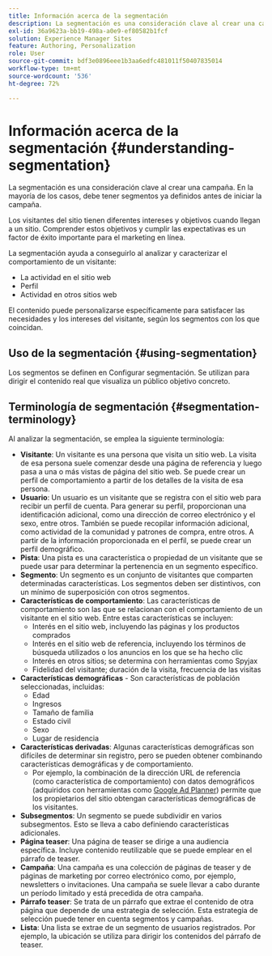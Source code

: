 ```yaml
---
title: Información acerca de la segmentación
description: La segmentación es una consideración clave al crear una campaña
exl-id: 36a9623a-bb19-498a-a0e9-ef80582b1fcf
solution: Experience Manager Sites
feature: Authoring, Personalization
role: User
source-git-commit: bdf3e0896eee1b3aa6edfc481011f50407835014
workflow-type: tm+mt
source-wordcount: '536'
ht-degree: 72%

---
```


# Información acerca de la segmentación {#understanding-segmentation}

La segmentación es una consideración clave al crear una campaña. En la mayoría de los casos, debe tener segmentos ya definidos antes de iniciar la campaña.

Los visitantes del sitio tienen diferentes intereses y objetivos cuando llegan a un sitio. Comprender estos objetivos y cumplir las expectativas es un factor de éxito importante para el marketing en línea.

La segmentación ayuda a conseguirlo al analizar y caracterizar el comportamiento de un visitante:

* La actividad en el sitio web
* Perfil
* Actividad en otros sitios web

El contenido puede personalizarse específicamente para satisfacer las necesidades y los intereses del visitante, según los segmentos con los que coincidan.

## Uso de la segmentación {#using-segmentation}

Los segmentos se definen en Configurar segmentación. Se utilizan para dirigir el contenido real que visualiza un público objetivo concreto.<!--Segments are defined in [Configuring Segmentation](/help/sites-administering/campaign-segmentation.md). They are used to steer the actual content seen by a specific target audience.-->

## Terminología de segmentación {#segmentation-terminology}

Al analizar la segmentación, se emplea la siguiente terminología:

* **Visitante**: Un visitante es una persona que visita un sitio web. La visita de esa persona suele comenzar desde una página de referencia y luego pasa a una o más vistas de página del sitio web. Se puede crear un perfil de comportamiento a partir de los detalles de la visita de esa persona.
* **Usuario**: Un usuario es un visitante que se registra con el sitio web para recibir un perfil de cuenta. Para generar su perfil, proporcionan una identificación adicional, como una dirección de correo electrónico y el sexo, entre otros. También se puede recopilar información adicional, como actividad de la comunidad y patrones de compra, entre otros. A partir de la información proporcionada en el perfil, se puede crear un perfil demográfico.
* **Pista**: Una pista es una característica o propiedad de un visitante que se puede usar para determinar la pertenencia en un segmento específico.
* **Segmento**: Un segmento es un conjunto de visitantes que comparten determinadas características. Los segmentos deben ser distintivos, con un mínimo de superposición con otros segmentos.
* **Características de comportamiento**: Las características de comportamiento son las que se relacionan con el comportamiento de un visitante en el sitio web. Entre estas características se incluyen:
   * Interés en el sitio web, incluyendo las páginas y los productos comprados
   * Interés en el sitio web de referencia, incluyendo los términos de búsqueda utilizados o los anuncios en los que se ha hecho clic
   * Interés en otros sitios; se determina con herramientas como Spyjax
   * Fidelidad del visitante; duración de la visita, frecuencia de las visitas
* **Características demográficas** - Son características de población seleccionadas, incluidas:
   * Edad
   * Ingresos
   * Tamaño de familia
   * Estado civil
   * Sexo
   * Lugar de residencia
* **Características derivadas**: Algunas características demográficas son difíciles de determinar sin registro, pero se pueden obtener combinando características demográficas y de comportamiento.
   * Por ejemplo, la combinación de la dirección URL de referencia (como característica de comportamiento) con datos demográficos (adquiridos con herramientas como [Google Ad Planner](https://www.google.com/adplanner/)) permite que los propietarios del sitio obtengan características demográficas de los visitantes.
* **Subsegmentos**: Un segmento se puede subdividir en varios subsegmentos. Esto se lleva a cabo definiendo características adicionales.
* **Página teaser**: Una página de teaser se dirige a una audiencia específica. Incluye contenido reutilizable que se puede emplear en el párrafo de teaser.
* **Campaña**: Una campaña es una colección de páginas de teaser y de páginas de marketing por correo electrónico como, por ejemplo, newsletters o invitaciones. Una campaña se suele llevar a cabo durante un período limitado y está precedida de otra campaña.
* **Párrafo teaser**: Se trata de un párrafo que extrae el contenido de otra página que depende de una estrategia de selección. Esta estrategia de selección puede tener en cuenta segmentos y campañas.
* **Lista**: Una lista se extrae de un segmento de usuarios registrados. Por ejemplo, la ubicación se utiliza para dirigir los contenidos del párrafo de teaser.
